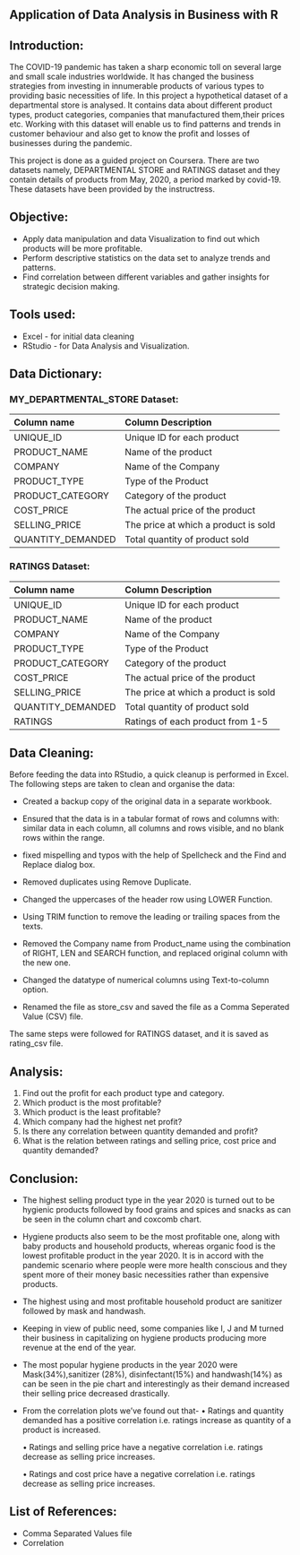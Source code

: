 # 
## Application of Data Analysis in Business with R

## Introduction: 

The COVID-19 pandemic has taken a sharp economic toll on several large and small scale industries worldwide. It has changed the business strategies from investing in innumerable products of various types to providing basic necessities of life. In this project a hypothetical dataset of a departmental store is analysed. It contains data about different product types, product categories, companies that manufactured them,their prices etc. Working with this dataset will enable us to find patterns and trends in customer behaviour and also get to know the profit and losses of businesses during the pandemic.

This project is done as a guided project on Coursera. There are two datasets namely, DEPARTMENTAL STORE and RATINGS dataset and they contain details of products from May, 2020, a period marked by covid-19. These datasets have been provided by the instructress.

## Objective:

* Apply data manipulation and data Visualization to find out which products will be more profitable.
* Perform descriptive statistics on the data set to analyze trends and patterns.
* Find correlation between different variables and gather insights for strategic decision making.

## Tools used:

* Excel - for initial data cleaning
* RStudio - for Data Analysis and Visualization.

## Data Dictionary:

### MY_DEPARTMENTAL_STORE Dataset:
| Column name | Column Description |
| :--- | :--- |
| UNIQUE_ID | Unique ID for each product |
| PRODUCT_NAME | Name of the product |
| COMPANY | Name of the Company |
| PRODUCT_TYPE | Type of the Product |
| PRODUCT_CATEGORY | Category of the product |
| COST_PRICE | The actual price of the product |
| SELLING_PRICE | The price at which a product is sold |
| QUANTITY_DEMANDED | Total quantity of product sold|


### RATINGS Dataset:
| Column name | Column Description |
| :--- | :--- |
| UNIQUE_ID | Unique ID for each product |
| PRODUCT_NAME | Name of the product |
| COMPANY | Name of the Company |
| PRODUCT_TYPE | Type of the Product |
| PRODUCT_CATEGORY | Category of the product |
| COST_PRICE | The actual price of the product |
| SELLING_PRICE | The price at which a product is sold |
| QUANTITY_DEMANDED | Total quantity of product sold|
| RATINGS | Ratings of each product from 1-5 |

## Data Cleaning:

Before feeding the data into RStudio, a quick cleanup is performed in Excel. The following steps are taken to clean and organise the data:

* Created a backup copy of the original data in a separate workbook.

* Ensured that the data is in a tabular format of rows and columns with: similar data in each column, all columns and rows visible, and no blank rows within the range.

* fixed mispelling and typos with the help of Spellcheck and  the Find and Replace dialog box.

* Removed duplicates using Remove Duplicate.

* Changed the uppercases of the header row using LOWER Function.

* Using TRIM function to remove the leading or trailing spaces from the texts.

* Removed the Company name from Product_name using the combination of RIGHT, LEN and SEARCH function, and replaced original column with the new one.
  
* Changed the datatype of numerical columns using Text-to-column option.

* Renamed the file as store_csv and saved the file as a Comma Seperated Value (CSV) file.

The same steps were followed for RATINGS dataset, and it is saved as rating_csv file.

## Analysis:

1. Find out the profit for each product type and category.
2. Which product is the most profitable?
3. Which product is the least profitable?
4. Which company had the highest net profit?
5. Is there any correlation between quantity demanded and profit?
6. What is the relation between ratings and selling price, cost price and quantity demanded?

## Conclusion: 

* The highest selling product type in the year 2020 is turned out to be hygienic products followed by food grains and spices and snacks as can be seen in the column chart and coxcomb chart.

* Hygiene products also seem to be the most profitable one, along with baby products and household products, whereas organic food is the lowest profitable product in the year 2020. It is in accord with the pandemic scenario where people were more health conscious and they spent more of their money basic necessities rather than expensive products.

* The highest using and most profitable household product are sanitizer followed by mask and handwash.

* Keeping in view of public need, some companies like I, J and M turned their business in capitalizing on hygiene products producing more revenue at the end of the year.

* The most popular hygiene products in the year 2020 were Mask(34%),sanitizer (28%), disinfectant(15%) and handwash(14%) as can be seen in the pie chart and interestingly as their demand increased their selling price decreased drastically.

* From the correlation plots we’ve found out that-
   • Ratings and quantity demanded has a positive correlation i.e. ratings increase as quantity of a product is increased.

   • Ratings and selling price have a negative correlation i.e. ratings decrease as selling price increases.

   • Ratings and cost price have a negative correlation i.e. ratings decrease as selling price increases.

## List of References:

* Comma Separated Values file
* Correlation
